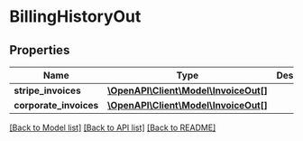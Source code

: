 # BillingHistoryOut

## Properties
Name | Type | Description | Notes
------------ | ------------- | ------------- | -------------
**stripe_invoices** | [**\OpenAPI\Client\Model\InvoiceOut[]**](InvoiceOut.md) |  | [optional] 
**corporate_invoices** | [**\OpenAPI\Client\Model\InvoiceOut[]**](InvoiceOut.md) |  | [optional] 

[[Back to Model list]](../README.md#documentation-for-models) [[Back to API list]](../README.md#documentation-for-api-endpoints) [[Back to README]](../README.md)


